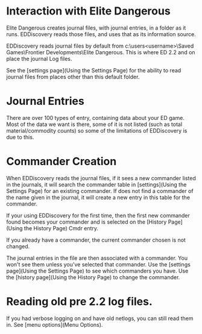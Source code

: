 # Interaction with Elite Dangerous

Elite Dangerous creates journal files, with journal entries, in a folder as it runs.  EDDiscovery reads those files, and uses that as its information source.

EDDiscovery reads journal files by default from c:\users\<username>\Saved Games\Frontier Developments\Elite Dangerous.  This is where ED 2.2 and on place the journal Log files. 

See the [settings page](Using the Settings Page) for the ability to read journal files from places other than this default folder.

# Journal Entries

There are over 100 types of entry, containing data about your ED game.  Most of the data we want is there, some of it is not listed (such as total material/commodity counts) so some of the limitations of EDDiscovery is due to this.

# Commander Creation

When EDDiscovery reads the journal files, if it sees a new commander listed in the journals, it will search the commander table in [settings](Using the Settings Page) for an existing commander.  If does not find a commander of the name given in the journal, it will create a new entry in this table for the commander. 

If your using EDDiscovery for the first time, then the first new commander found becomes your commander and is selected on the [History Page](Using the History Page) Cmdr entry. 

If you already have a commander, the current commander chosen is not changed.

The journal entries in the file are then associated with a commander. You won't see them unless you've selected that commander. Use the [settings page](Using the Settings Page) to see which commanders you have. Use the [history page](Using the History Page) to change the commander.

# Reading old pre 2.2 log files.

If you had verbose logging on and have old netlogs, you can still read them in.  See [menu options](Menu Options).
